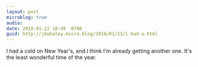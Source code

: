 ```yaml
---
layout: post
microblog: true
audio: 
date: 2018-01-22 18:49 -0700
guid: http://jbwhaley.micro.blog/2018/01/23/i-had-a.html
---
```

I had a cold on New Year's, and I think I'm already getting another one. It's the least wonderful time of the year.
